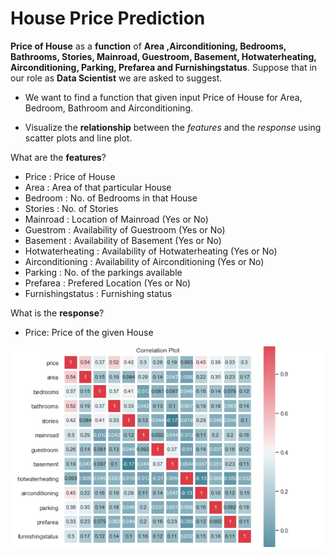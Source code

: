 # House Price Prediction

__Price of House__  as a __function__ of __Area ,Airconditioning, Bedrooms, Bathrooms, Stories, Mainroad, Guestroom, Basement, Hotwaterheating, Airconditioning, Parking, Prefarea and Furnishingstatus__. Suppose that in our role as __Data Scientist__ we are asked to suggest.

- We want to find a function that given input Price of House for Area, Bedroom, Bathroom and Airconditioning.

- Visualize the __relationship__ between the _features_ and the _response_ using scatter plots and line plot.

What are the **features**?

- Price            :   Price of House
- Area             :   Area of that particular House
- Bedroom          :   No. of Bedrooms in that House
- Stories          :   No. of Stories
- Mainroad         :   Location of Mainroad (Yes or No)
- Guestrom         :   Availability of Guestroom (Yes or No)
- Basement         :   Availability of Basement (Yes or No)
- Hotwaterheating  :   Availability of Hotwaterheating (Yes or No)
- Airconditioning  :   Availability of Airconditioning (Yes or No)
- Parking          :   No. of the parkings available
- Prefarea         :   Prefered Location (Yes or No)
- Furnishingstatus :   Furnishing status


What is the **response**?

- Price:              Price of the given House

![image.jpg](images/Capture.PNG)<br><br>
